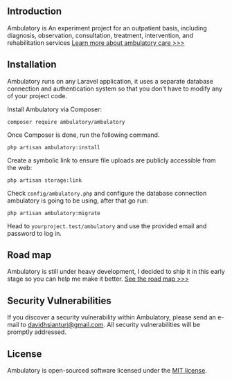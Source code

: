 ## Introduction

Ambulatory is An experiment project for an outpatient basis, including diagnosis, observation, consultation, treatment, intervention, and rehabilitation services [Learn more about ambulatory care >>>](https://www.rasmussen.edu/degrees/nursing/blog/what-is-ambulatory-care/)

## Installation

Ambulatory runs on any Laravel application, it uses a separate database connection and authentication system so that you don't have to modify any of your project code.

Install Ambulatory via Composer:

```
composer require ambulatory/ambulatory
```

Once Composer is done, run the following command.

```
php artisan ambulatory:install
```

Create a symbolic link to ensure file uploads are publicly accessible from the web:

```
php artisan storage:link
```

Check `config/ambulatory.php` and configure the database connection ambulatory is going to be using, after that go run:

```
php artisan ambulatory:migrate
```

Head to `yourproject.test/ambulatory` and use the provided email and password to log in.

## Road map

Ambulatory is still under heavy development, I decided to ship it in this early stage so you can help me make it better. [See the road map >>>](https://github.com/ambulatorycare/ambulatory/projects/1)

## Security Vulnerabilities

If you discover a security vulnerability within Ambulatory, please send an e-mail to [davidhsianturi@gmail.com](mailto:davidhsianturi@gmail.com). All security vulnerabilities will be promptly addressed.

## License

Ambulatory is open-sourced software licensed under the [MIT license](https://opensource.org/licenses/MIT).
